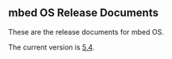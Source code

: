 ## mbed OS Release Documents

These are the release documents for mbed OS.

The current version is [5.4](5_4/release_note.md).
